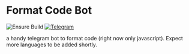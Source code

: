 # Format Code Bot

![Ensure Build](https://github.com/YashKumarVerma/FormatCodeBot/workflows/Ensure%20Build/badge.svg)
[![Telegram](https://img.shields.io/badge/t.me-FormatCodeBot-blue&logo=telegram)](https://t.me/FormatCodeBot)

a handy telegram bot to format code (right now only javascript). Expect more languages to be added shortly.
